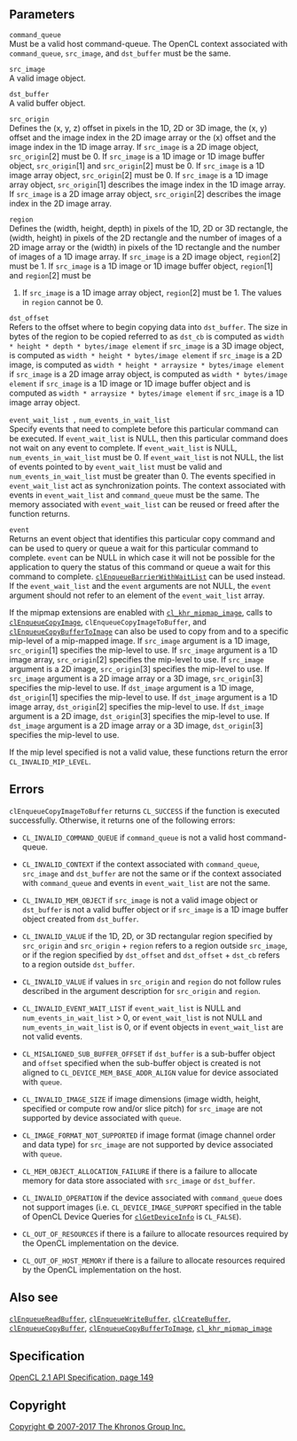 Parameters
----------

`command_queue`  
Must be a valid host command-queue. The OpenCL context associated with
`command_queue`, `src_image`, and `dst_buffer` must be the same.

`src_image`  
A valid image object.

`dst_buffer`  
A valid buffer object.

`src_origin`  
Defines the (x, y, z) offset in pixels in the 1D, 2D or 3D image, the
(x, y) offset and the image index in the 2D image array or the (x)
offset and the image index in the 1D image array. If `src_image` is a 2D
image object, `src_origin`\[2\] must be 0. If `src_image` is a 1D image
or 1D image buffer object, `src_origin`\[1\] and `src_origin`\[2\] must
be 0. If `src_image` is a 1D image array object, `src_origin`\[2\] must
be 0. If `src_image` is a 1D image array object, `src_origin`\[1\]
describes the image index in the 1D image array. If `src_image` is a 2D
image array object, `src_origin`\[2\] describes the image index in the
2D image array.

`region`  
Defines the (width, height, depth) in pixels of the 1D, 2D or 3D
rectangle, the (width, height) in pixels of the 2D rectangle and the
number of images of a 2D image array or the (width) in pixels of the 1D
rectangle and the number of images of a 1D image array. If `src_image`
is a 2D image object, `region`\[2\] must be 1. If `src_image` is a 1D
image or 1D image buffer object, `region`\[1\] and `region`\[2\] must be
1. If `src_image` is a 1D image array object, `region`\[2\] must be 1.
The values in `region` cannot be 0.

`dst_offset`  
Refers to the offset where to begin copying data into `dst_buffer`. The
size in bytes of the region to be copied referred to as `dst_cb` is
computed as `width * height * depth * bytes/image element` if
`src_image` is a 3D image object, is computed as
`width * height * bytes/image element` if `src_image` is a 2D image, is
computed as `width * height * arraysize * bytes/image element` if
`src_image` is a 2D image array object, is computed as
`width * bytes/image element` if `src_image` is a 1D image or 1D image
buffer object and is computed as
`width * arraysize * bytes/image element` if `src_image` is a 1D image
array object.

`event_wait_list ,` `num_events_in_wait_list`  
Specify events that need to complete before this particular command can
be executed. If `event_wait_list` is NULL, then this particular command
does not wait on any event to complete. If `event_wait_list` is NULL,
`num_events_in_wait_list` must be 0. If `event_wait_list` is not NULL,
the list of events pointed to by `event_wait_list` must be valid and
`num_events_in_wait_list` must be greater than 0. The events specified
in `event_wait_list` act as synchronization points. The context
associated with events in `event_wait_list` and `command_queue` must be
the same. The memory associated with `event_wait_list` can be reused or
freed after the function returns.

`event`  
Returns an event object that identifies this particular copy command and
can be used to query or queue a wait for this particular command to
complete. `event` can be NULL in which case it will not be possible for
the application to query the status of this command or queue a wait for
this command to complete.
[`clEnqueueBarrierWithWaitList`](clEnqueueBarrierWithWaitList.html) can
be used instead. If the `event_wait_list` and the `event` arguments are
not NULL, the `event` argument should not refer to an element of the
`event_wait_list` array.

If the mipmap extensions are enabled with
[`cl_khr_mipmap_image`](cl_khr_mipmap_image.html), calls to
[`clEnqueueCopyImage`](clEnqueueCopyImage.html),
`clEnqueueCopyImageToBuffer`, and
[`clEnqueueCopyBufferToImage`](clEnqueueCopyBufferToImage.html) can also
be used to copy from and to a specific mip-level of a mip-mapped image.
If `src_image` argument is a 1D image, `src_origin`\[1\] specifies the
mip-level to use. If `src_image` argument is a 1D image array,
`src_origin`\[2\] specifies the mip-level to use. If `src_image`
argument is a 2D image, `src_origin`\[3\] specifies the mip-level to
use. If `src_image` argument is a 2D image array or a 3D image,
`src_origin`\[3\] specifies the mip-level to use. If `dst_image`
argument is a 1D image, `dst_origin`\[1\] specifies the mip-level to
use. If `dst_image` argument is a 1D image array, `dst_origin`\[2\]
specifies the mip-level to use. If `dst_image` argument is a 2D image,
`dst_origin`\[3\] specifies the mip-level to use. If `dst_image`
argument is a 2D image array or a 3D image, `dst_origin`\[3\] specifies
the mip-level to use.

If the mip level specified is not a valid value, these functions return
the error `CL_INVALID_MIP_LEVEL`.

Errors
------

`clEnqueueCopyImageToBuffer` returns `CL_SUCCESS` if the function is
executed successfully. Otherwise, it returns one of the following
errors:

-   `CL_INVALID_COMMAND_QUEUE` if `command_queue` is not a valid host
    command-queue.

-   `CL_INVALID_CONTEXT` if the context associated with `command_queue`,
    `src_image` and `dst_buffer` are not the same or if the context
    associated with `command_queue` and events in `event_wait_list` are
    not the same.

-   `CL_INVALID_MEM_OBJECT` if `src_image` is not a valid image object
    or `dst_buffer` is not a valid buffer object or if `src_image` is a
    1D image buffer object created from `dst_buffer`.

-   `CL_INVALID_VALUE` if the 1D, 2D, or 3D rectangular region specified
    by `src_origin` and `src_origin` + `region` refers to a region
    outside `src_image`, or if the region specified by `dst_offset` and
    `dst_offset` + `dst_cb` refers to a region outside `dst_buffer`.

-   `CL_INVALID_VALUE` if values in `src_origin` and `region` do not
    follow rules described in the argument description for `src_origin`
    and `region`.

-   `CL_INVALID_EVENT_WAIT_LIST` if `event_wait_list` is NULL and
    `num_events_in_wait_list` &gt; 0, or `event_wait_list` is not NULL
    and `num_events_in_wait_list` is 0, or if event objects in
    `event_wait_list` are not valid events.

-   `CL_MISALIGNED_SUB_BUFFER_OFFSET` if `dst_buffer` is a sub-buffer
    object and `offset` specified when the sub-buffer object is created
    is not aligned to `CL_DEVICE_MEM_BASE_ADDR_ALIGN` value for device
    associated with `queue`.

-   `CL_INVALID_IMAGE_SIZE` if image dimensions (image width, height,
    specified or compute row and/or slice pitch) for `src_image` are not
    supported by device associated with `queue`.

-   `CL_IMAGE_FORMAT_NOT_SUPPORTED` if image format (image channel order
    and data type) for `src_image` are not supported by device
    associated with `queue`.

-   `CL_MEM_OBJECT_ALLOCATION_FAILURE` if there is a failure to allocate
    memory for data store associated with `src_image` or `dst_buffer`.

-   `CL_INVALID_OPERATION` if the device associated with `command_queue`
    does not support images (i.e. `CL_DEVICE_IMAGE_SUPPORT` specified in
    the table of OpenCL Device Queries for
    [`clGetDeviceInfo`](clGetDeviceInfo.html) is `CL_FALSE`).

-   `CL_OUT_OF_RESOURCES` if there is a failure to allocate resources
    required by the OpenCL implementation on the device.

-   `CL_OUT_OF_HOST_MEMORY` if there is a failure to allocate resources
    required by the OpenCL implementation on the host.

Also see
--------

[`clEnqueueReadBuffer`](clEnqueueReadBuffer.html),
[`clEnqueueWriteBuffer`](clEnqueueWriteBuffer.html),
[`clCreateBuffer`](clCreateBuffer.html),
[`clEnqueueCopyBuffer`](clEnqueueCopyBuffer.html),
[`clEnqueueCopyBufferToImage`](clEnqueueCopyBufferToImage.html),
[`cl_khr_mipmap_image`](cl_khr_mipmap_image.html)

Specification
-------------

[OpenCL 2.1 API Specification, page
149](https://www.khronos.org/registry/cl/specs/opencl-2.1.pdf#page=149)

Copyright
---------

[Copyright © 2007-2017 The Khronos Group Inc.](copyright.html)
